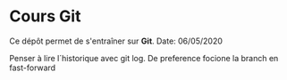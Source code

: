 # Cours Git

Ce dépôt permet de s'entraîner sur **Git**.
Date: 06/05/2020

Penser à lire l´historique avec git log.
De preference focione la branch en fast-forward

